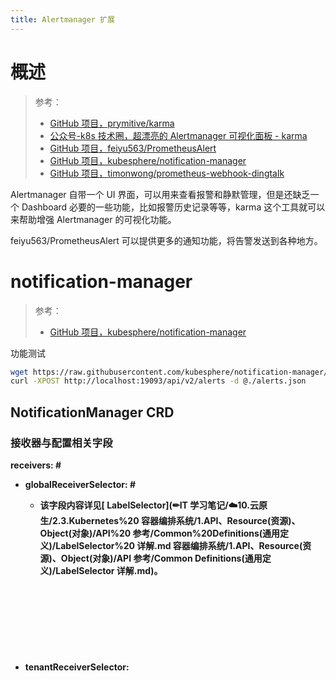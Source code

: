 ```yaml
---
title: Alertmanager 扩展
---
```


# 概述

> 参考：
> - [GitHub 项目，prymitive/karma](https://github.com/prymitive/karma)
> - [公众号-k8s 技术圈，超漂亮的 Alertmanager 可视化面板 - karma](https://mp.weixin.qq.com/s/uHSlzuVBb51-qgX92pEnLQ)
> - [GitHub 项目，feiyu563/PrometheusAlert](https://github.com/feiyu563/PrometheusAlert)
> - [GitHub 项目，kubesphere/notification-manager](https://github.com/kubesphere/notification-manager)
> - [GitHub 项目，timonwong/prometheus-webhook-dingtalk](https://github.com/timonwong/prometheus-webhook-dingtalk)

Alertmanager 自带一个 UI 界面，可以用来查看报警和静默管理，但是还缺乏一个 Dashboard 必要的一些功能，比如报警历史记录等等，karma 这个工具就可以来帮助增强 Alertmanager 的可视化功能。

feiyu563/PrometheusAlert 可以提供更多的通知功能，将告警发送到各种地方。

# notification-manager

> 参考：
> - [GitHub 项目，kubesphere/notification-manager](https://github.com/kubesphere/notification-manager)

功能测试

```bash
wget https://raw.githubusercontent.com/kubesphere/notification-manager/master/config/ci/alerts.json
curl -XPOST http://localhost:19093/api/v2/alerts -d @./alerts.json
```

## NotificationManager CRD

### 接收器与配置相关字段

**receivers: <OBJECT>** #

- **globalReceiverSelector: <OBJECT>** #
  - 该字段内容详见[ LabelSelector](✏IT 学习笔记/☁️10.云原生/2.3.Kubernetes%20 容器编排系统/1.API、Resource(资源)、Object(对象)/API%20 参考/Common%20Definitions(通用定义)/LabelSelector%20 详解.md 容器编排系统/1.API、Resource(资源)、Object(对象)/API 参考/Common Definitions(通用定义)/LabelSelector 详解.md)。
- **tenantReceiverSelector: <OBJECT>** #
  - 该字段内容详见[ LabelSelector](✏IT 学习笔记/☁️10.云原生/2.3.Kubernetes%20 容器编排系统/1.API、Resource(资源)、Object(对象)/API%20 参考/Common%20Definitions(通用定义)/LabelSelector%20 详解.md 容器编排系统/1.API、Resource(资源)、Object(对象)/API 参考/Common Definitions(通用定义)/LabelSelector 详解.md)。
- **tenantKey: <STRING>** #

示例:

```yaml
receivers:
  # 具有 type: global 标签的 Receiver 将会被设置为全局 Receiver
  globalReceiverSelector:
    matchLabels:
      type: global
  # 具有 type: tenant 标签的 Receiver 将会被设置为租户 Receiver
  tenantReceiverSelector:
    matchLabels:
      type: tenant
  # notification-manager 通过 tenantKey 的值识别 Receiver 的租户名称。i.e. 租户类型的 Receiver 通过 key 为 user 的标签值识别租户名称
  tenantKey: user
```

### 通知管理器的 Webhook 与 Dispatcher 相关字段

**args: <\[]TYPE>** # 设定 NotificationManager Webhook 的启动参数。
**batchMaxSize: <INT>** # 从缓存中获取数据时最大的告警数量。`默认值：100`
**batchMaxWait: <DURATION>** # 从缓存中获取数据的等待时间。`默认值：1m`。即每隔一分钟获取一次数据

> batchMaxSize 与 batchMaxWait 说明：Notification-Manager 接收到的告警数据首先会被推送到缓存中，再从缓存中批量取出数据并行处理。所以可以通过 `batchMaxSize` 与 `batchMaxWait` 两个字段来配置每次从缓存中取出多少数据与时间间隔。详见 从[缓存中获取告警](#moaPC)的代码。所以我们会发现，每次 Notification-Manager 收到告警后，将会等待 1 分钟之后才会开始处理这些告警。

**routePolicy: <STRING>** # 路由策略，定义将收到的告警信息路由给哪个 Receiver。`默认值：All`。

- All # 通知信息将会被路由到所有通过 Router 匹配到的 Receiver 上，并且同时路由到到默认的全局 Receiver
- RouterFirst # 通知信息在被路由到 Router 匹配到的 Receiver 上之后，不在路由给默认的全局 Receiver
- RouterOnly # 通知信息只会被路有道 Router 匹配到的 Receiver 上。

### 生成通知信息与组织通知信息相关字段

### 其他字段

## Router CRD

**alertSelector: <OBJECT>** # 告警标签选择器。与 K8S 的 LabelSelector 的功能完全一样

- 该字段内容详见[ LabelSelector](✏IT 学习笔记/☁️10.云原生/2.3.Kubernetes%20 容器编排系统/1.API、Resource(资源)、Object(对象)/API%20 参考/Common%20Definitions(通用定义)/LabelSelector%20 详解.md 容器编排系统/1.API、Resource(资源)、Object(对象)/API 参考/Common Definitions(通用定义)/LabelSelector 详解.md)。注意一点：多个匹配条件之间的关键是 AND。如果想要使用 OR 的逻辑，以根据多个条件匹配多条告警，需要使用多个 Router，详见 [Issue #153](https://github.com/kubesphere/notification-manager/issues/153)

## Receiver CRD

## 通用定义

## 代码分析

![image.png](https://notes-learning.oss-cn-beijing.aliyuncs.com/fy8tkv/1652004437657-71dec4c2-c104-4c34-a43c-74ffb8d4545b.png)

### 入口与监听

程序开始主要做了如下几件事：

- 实例化告警存储器，用以缓存接收到的告警消息。告警存储器称之为 Provider。
- 带着告警存储器实例化 Webhook 并运行，用以接受告警消息后将告警缓存起来(执行 Provider.Push() 方法)
- 带着告警存储器实例化调度员并运行，用以获取缓存中的告警消息(执行 Provider.Pull() 方法)

Cache 默认为 Memory，在内存中存储各个地方推送过来的告警
代码：`cmd/notification-manager/main.go`

```go
var (
	storeType = kingpin.Flag(
		"store.type",
		"Type of store which used to cache the alerts",
	).Default("memory").String()
)
func Main() int {
    // 实例化告警存储器，默认内存
    alerts := store.NewAlertStore(*storeType)

    // 带着存储器实例化一个 Webhook，并启动监听程序，默认监听在 19093
	webhook := wh.New(
		alerts,
    )
	srvCh := make(chan error, 1)
	go func() {
		srvCh <- webhook.Run(ctxHttp)
	}()

    // 带着告警存储器实例化一个 Dispatcher，用以从告警存储器中 pull 下来告警后发送出去
    disp := dispatcher.New(logger, ctl, alerts, *webhookTimeout, *wkrTimeout, *wkrQueue)
	go func() {
		dispCh <- disp.Run()
	}()
}
```

告警存储器都实现了 Provider 接口
代码：`pkg/store/provider/interface.go`

```go
type Provider interface {
	Push(alert *template.Alert) error
	Pull(batchSize int, batchWait time.Duration) ([]*template.Alert, error)
	Close() error
}
```

### 接收告警并推送到缓存

而想要 Pull 到数据，则需要先通过告警存储器中的 Provider Push 到存储中，首先通过 /api/v2/alerts 端点接收告警
代码：`pkg/webhook/webhook.go`

```go
func New(logger log.Logger, notifierCtl *controller.Controller, alerts *store.AlertStore, o *Options) *Webhook {
	h := &Webhook{
		Options: o,
		logger:  logger,
	}

	h.router.Post("/api/v2/alerts", h.handler.Alert)
}
```

通过 Provider.Push() 方法推送的告警将进入 Channel，由 Dispatcher 的通知阶段代码进行消费 Channel 中的告警信息以发送给 Receiver
代码：`pkg/webhook/v1/handler.go`

```go
func (h *HttpHandler) Alert(w http.ResponseWriter, r *http.Request) {
	data := template.Data{}

	if err := utils.JsonDecode(r.Body, &data); err != nil {
	}

	for _, alert := range data.Alerts {
        // 推送告警
		if err := h.alerts.Push(alert); err != nil {
			_ = level.Error(h.logger).Log("msg", "push alert error", "error", err.Error())
		}
	}

	h.handle(w, &response{http.StatusOK, "Notification request accepted"})
}

```

### 从缓存中获取告警

Dispatcher 中通过 Pull() 方法从存储中获取告警，并通过 Dispatcher.processAlerts() 方法处理他们以便发送。
代码：`pkg/dispatcher/dispatcher.go`

```go
func (d *Dispatcher) Run() error {

	for {
		// err is not nil means the store had closed, dispatcher should process remaining alerts, then exit.
        // BatchMaxSize 定义了每次从缓存中可以获取的最大告警条数
        // BatchMaxWait 定义了每次执行 Pull() 的间隔时间
        // 默认情况下，每隔 1 分钟会 PUll 100 条告警以进一步处理
		if alerts, err := d.alerts.Pull(d.notifierCtl.GetBatchMaxSize(), d.notifierCtl.GetBatchMaxWait()); err == nil {
			go d.processAlerts(alerts)
		} else {
			d.processAlerts(alerts)
			return nil
		}
	}
}
```

Dispatcher.processAlerts() -> Dispatcher.worker() 将会执行[告警处理阶段](#oxPq5)

### 执行告警处理阶段

代码：`pkg/dispatcher/dispatcher.go`

```go
func (d *Dispatcher) worker(ctx context.Context, data interface{}, stopCh chan struct{}) {

	pipeline := stage.MultiStage{}
	// Global silence stage
	pipeline = append(pipeline, silence.NewStage(d.notifierCtl))
	// Route stage
	pipeline = append(pipeline, route.NewStage(d.notifierCtl))
	// Tenant silence stage
	pipeline = append(pipeline, filter.NewStage(d.notifierCtl))
	// Aggregation stage
	pipeline = append(pipeline, aggregation.NewStage(d.notifierCtl))
	// Notify stage
	pipeline = append(pipeline, notify.NewStage(d.notifierCtl))
	// History stage
	pipeline = append(pipeline, history.NewStage(d.notifierCtl))

	if _, _, err := pipeline.Exec(ctx, d.l, data); err != nil {
	}

	stopCh <- struct{}{}
}
```

通过 MultiStage 按顺序执行一系列阶段，最后执行 MultiStage.Exec()，MultiStage 实现了 Stage 接口

```go
type Stage interface {
	Exec(ctx context.Context, l log.Logger, data interface{}) (context.Context, interface{}, error)
}
```

同时，所有对告警信息需要执行的操作(上图中 Cache 右边的部分)都实现了该接口：

```go
// 告警静音 pkg/silence/silence.go
type silenceStage struct {
	notifierCtl *controller.Controller
}
// 告警路由 pkg/route/router.go
type routeStage struct {
	notifierCtl *controller.Controller
}
// 告警过滤 pkg/filter/filter.go
type filterStage struct {
	notifierCtl *controller.Controller
}
// 告警聚合 pkg/aggregation/aggregation.go
type aggregationStage struct {
	notifierCtl *controller.Controller
}
// 告警通知 pkg/notify/notify.go
type notifyStage struct {
	notifierCtl *controller.Controller
}
// 告警历史 pkg/history/history.go
type historyStage struct {
	notifierCtl *controller.Controller
}
```

告警的每个处理阶段，均由上述操作的 Exec() 方法实现

#### 告警通知阶段

代码：\`\`

```go
func (s *notifyStage) Exec(ctx context.Context, l log.Logger, data interface{}) (context.Context, interface{}, error) {

	if reflect2.IsNil(data) {
		return ctx, nil, nil
	}

	_ = level.Debug(l).Log("msg", "Start notify stage", "seq", ctx.Value("seq"))

	group := async.NewGroup(ctx)

    // Receiver 是告警的接受者，即推送目标
    // []*template.Data 是需要推送的告警列表
	alertMap := data.(map[internal.Receiver][]*template.Data)

	for k, v := range alertMap {
		receiver := k
		ds := v
        // 获取推送目标，比如 钉钉、微信 等
		nf, err := factories[receiver.GetType()](l, receiver, s.notifierCtl)

        //
		for _, d := range ds {
			alert := d
			group.Add(func(stopCh chan interface{}) {
                // 使用对应的 Receiver 的 Notify() 方法发送通知
				stopCh <- nf.Notify(ctx, alert)
			})
		}

	}

	return ctx, data, group.Wait()
}
```

所有 Receiver 都实现了 Notifier 接口
代码：`pkg/notify/notifier/interface.go`

```go
type Notifier interface {
	Notify(ctx context.Context, data *template.Data) error
}
```

代码：`pkg/notify/notifier/${RECEIVER}/${RECEIVER}.go`

以 钉钉(dingtalk) 为例
代码：`pkg/notify/notifier/dingtalk/dingtalk.go`

```go
func (n *Notifier) Notify(ctx context.Context, data *template.Data) error {

	group := async.NewGroup(ctx)
	if n.receiver.ChatBot != nil {
		group.Add(func(stopCh chan interface{}) {
			stopCh <- n.sendToChatBot(ctx, data)
		})
	}

	if len(n.receiver.ChatIDs) > 0 {
		group.Add(func(stopCh chan interface{}) {
			stopCh <- n.sendToConversation(ctx, data)
		})
	}

	return group.Wait()
}
```
